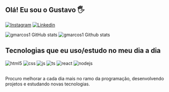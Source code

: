 ## Olá! Eu sou o Gustavo 🖐️



[![Instagram](https://img.shields.io/badge/Instagram-E4405F?style=for-the-badge&logo=instagram&logoColor=white)](https://instagram.com/gstv.mrcos)
[![Linkedin](https://img.shields.io/badge/LinkedIn-0077B5?style=for-the-badge&logo=linkedin&logoColor=white)](https://www.linkedin.com/in/gustavo-marcos-9167b0240/)

![gmarcos1 GitHub stats](https://github-readme-stats.vercel.app/api?username=gmarcos1&show_icons=true&theme=dracula&count_private=true)
![gmarcos1 Github stats](https://github-readme-stats.vercel.app/api/top-langs/?username=gmarcos1&theme=blue-green) <br>

## Tecnologias que eu uso/estudo no meu dia a dia

<div style="display: inline_block">
  <img align="center" alt="html5" src="https://img.shields.io/badge/HTML5-E34F26?style=for-the-badge&logo=html5&logoColor=white" />
  <img align="center" alt="css" src="https://img.shields.io/badge/CSS3-1572B6?style=for-the-badge&logo=css3&logoColor=white" />
  <img align="center" alt="js" src="https://img.shields.io/badge/JavaScript-F7DF1E?style=for-the-badge&logo=javascript&logoColor=black" />
  <img align="center" alt="ts" src="https://img.shields.io/badge/TypeScript-007ACC?style=for-the-badge&logo=typescript&logoColor=white" />
  <img align="center" alt="react" src="https://img.shields.io/badge/React-20232A?style=for-the-badge&logo=react&logoColor=61DAFB" />
  <img align="center" alt="nodejs" src="https://img.shields.io/badge/Node.js-43853D?style=for-the-badge&logo=node.js&logoColor=white" />
</div><br/>

Procuro melhorar a cada dia mais no ramo da programação, desenvolvendo projetos e estudando novas tecnologias.



